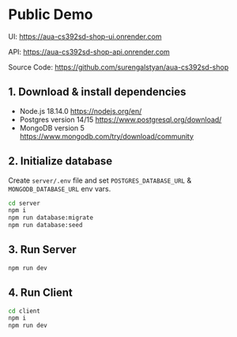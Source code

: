 
# Public Demo 

UI: https://aua-cs392sd-shop-ui.onrender.com

API: https://aua-cs392sd-shop-api.onrender.com

Source Code: https://github.com/surengalstyan/aua-cs392sd-shop


## 1. Download & install dependencies

- Node.js 18.14.0 https://nodejs.org/en/
- Postgres version 14/15 https://www.postgresql.org/download/
- MongoDB version 5 https://www.mongodb.com/try/download/community

## 2. Initialize database

Create `server/.env` file and set `POSTGRES_DATABASE_URL` & `MONGODB_DATABASE_URL` env vars.

```sh
cd server
npm i
npm run database:migrate
npm run database:seed
```

## 3. Run Server

```sh
npm run dev
```

## 4. Run Client

```sh
cd client
npm i
npm run dev
```

